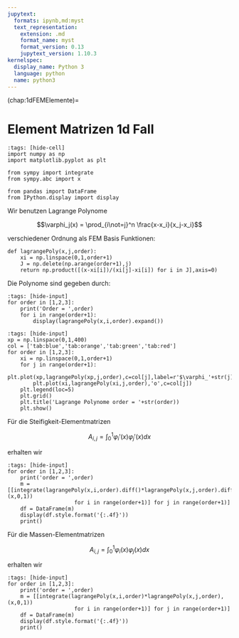 ```yaml
---
jupytext:
  formats: ipynb,md:myst
  text_representation:
    extension: .md
    format_name: myst
    format_version: 0.13
    jupytext_version: 1.10.3
kernelspec:
  display_name: Python 3
  language: python
  name: python3
---
```


(chap:1dFEMElemente)=
# Element Matrizen 1d Fall

```{code-cell} ipython3
:tags: [hide-cell]
import numpy as np
import matplotlib.pyplot as plt

from sympy import integrate
from sympy.abc import x

from pandas import DataFrame
from IPython.display import display
```

Wir benutzen Lagrange Polynome

$$\varphi_j(x) = \prod_{i\not=j}^n \frac{x-x_i}{x_j-x_i}$$

verschiedener Ordnung als FEM Basis Funktionen:

```{code-cell} ipython3
def lagrangePoly(x,j,order):
    xi = np.linspace(0,1,order+1)
    J = np.delete(np.arange(order+1),j)
    return np.product([(x-xi[i])/(xi[j]-xi[i]) for i in J],axis=0)
```

Die Polynome sind gegeben durch:

```{code-cell} ipython3
:tags: [hide-input]
for order in [1,2,3]:
    print('Order = ',order)
    for i in range(order+1):
        display(lagrangePoly(x,i,order).expand())
```

```{code-cell} ipython3
:tags: [hide-input]
xp = np.linspace(0,1,400)
col = ['tab:blue','tab:orange','tab:green','tab:red']
for order in [1,2,3]:
    xi = np.linspace(0,1,order+1)
    for j in range(order+1):
        plt.plot(xp,lagrangePoly(xp,j,order),c=col[j],label=r'$\varphi_'+str(j)+'(x)$')
        plt.plot(xi,lagrangePoly(xi,j,order),'o',c=col[j])
    plt.legend(loc=5)
    plt.grid()
    plt.title('Lagrange Polynome order = '+str(order))
    plt.show()
```

Für die Steifigkeit-Elementmatrizen

$$A_{i,j} = \int_0^1 \varphi_i'(x) \varphi_j'(x) dx$$

erhalten wir

```{code-cell} ipython3
:tags: [hide-input]
for order in [1,2,3]:
    print('order = ',order)
    m = [[integrate(lagrangePoly(x,i,order).diff()*lagrangePoly(x,j,order).diff(),(x,0,1))
                     for i in range(order+1)] for j in range(order+1)]
    df = DataFrame(m)
    display(df.style.format('{:.4f}'))
    print()
```

Für die Massen-Elementmatrizen

$$A_{i,j} = \int_0^1 \varphi_i(x) \varphi_j(x) dx$$

erhalten wir

```{code-cell} ipython3
:tags: [hide-input]
for order in [1,2,3]:
    print('order = ',order)
    m = [[integrate(lagrangePoly(x,i,order)*lagrangePoly(x,j,order),(x,0,1))
                     for i in range(order+1)] for j in range(order+1)]
    df = DataFrame(m)
    display(df.style.format('{:.4f}'))
    print()
```
